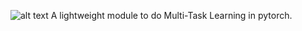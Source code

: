 ![alt text](https://github.com/chrisby/torchMTL/blob/main/torchmtl_logo.png "torchMTL Logo")
A lightweight module to do Multi-Task Learning in pytorch.

